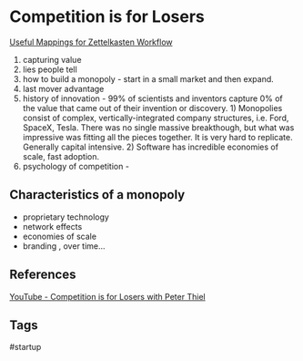 # Competition is for Losers

[Useful Mappings for Zettelkasten Workflow](../202305141612/README.md)

1. capturing value  
2. lies people tell  
3. how to build a monopoly - start in a small market and then expand.  
4. last mover advantage  
5. history of innovation - 99% of scientists and inventors capture 0% of the value that came out of their invention or discovery. 1) Monopolies consist of complex, vertically-integrated company structures, i.e. Ford, SpaceX, Tesla. There was no single massive breakthough, but what was impressive was fitting all the pieces together. It is very hard to replicate. Generally capital intensive. 2) Software has incredible economies of scale, fast adoption.  
6. psychology of competition -  

## Characteristics of a monopoly
* proprietary technology  
* network effects  
* economies of scale  
* branding
, over time...

## References
[YouTube - Competition is for Losers with Peter Thiel](https://www.youtube.com/watch?v=3Fx5Q8xGU8k&t=305s)

## Tags
#startup
